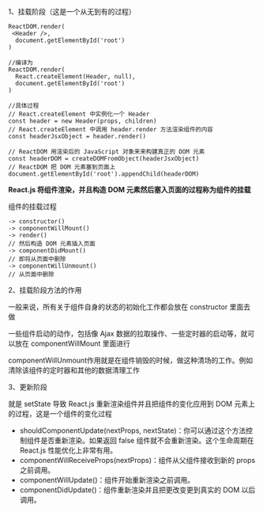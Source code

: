 1、挂载阶段（这是一个从无到有的过程）

	ReactDOM.render(
	 <Header />, 
	  document.getElementById('root')
	)

	//编译为
	ReactDOM.render(
	  React.createElement(Header, null), 
	  document.getElementById('root')
	)

	//具体过程
	// React.createElement 中实例化一个 Header
	const header = new Header(props, children)
	// React.createElement 中调用 header.render 方法渲染组件的内容
	const headerJsxObject = header.render()
	
	// ReactDOM 用渲染后的 JavaScript 对象来来构建真正的 DOM 元素
	const headerDOM = createDOMFromObject(headerJsxObject)
	// ReactDOM 把 DOM 元素塞到页面上
	document.getElementById('root').appendChild(headerDOM)

**React.js 将组件渲染，并且构造 DOM 元素然后塞入页面的过程称为组件的挂载**

组件的挂载过程

	-> constructor()
	-> componentWillMount()
	-> render()
	// 然后构造 DOM 元素插入页面
	-> componentDidMount()
	// 即将从页面中删除
	-> componentWillUnmount()
	// 从页面中删除


2、挂载阶段方法的作用

一般来说，所有关于组件自身的状态的初始化工作都会放在 constructor 里面去做

一些组件启动的动作，包括像 Ajax 数据的拉取操作、一些定时器的启动等，就可以放在 componentWillMount 里面进行

componentWillUnmount作用就是在组件销毁的时候，做这种清场的工作。例如清除该组件的定时器和其他的数据清理工作


3、更新阶段

就是 setState 导致 React.js 重新渲染组件并且把组件的变化应用到 DOM 元素上的过程，这是一个组件的变化过程

- shouldComponentUpdate(nextProps, nextState)：你可以通过这个方法控制组件是否重新渲染。如果返回 false 组件就不会重新渲染。这个生命周期在 React.js 性能优化上非常有用。
- componentWillReceiveProps(nextProps)：组件从父组件接收到新的 props 之前调用。
- componentWillUpdate()：组件开始重新渲染之前调用。
- componentDidUpdate()：组件重新渲染并且把更改变更到真实的 DOM 以后调用。